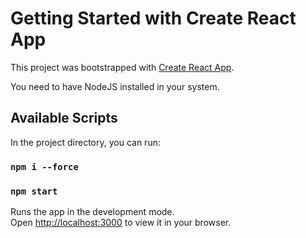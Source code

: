 # Getting Started with Create React App

This project was bootstrapped with [Create React App](https://github.com/facebook/create-react-app).


You need to have NodeJS installed in your system.
## Available Scripts

In the project directory, you can run:
### `npm i --force`

### `npm start`

Runs the app in the development mode.\
Open [http://localhost:3000](http://localhost:3000) to view it in your browser.
